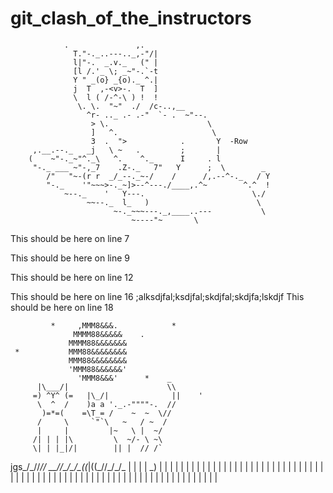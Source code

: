 git_clash_of_the_instructors
============================


                .               ,.
                  T."-._..---.._,-"/|
                  l|"-.  _.v._   (" |
                  [l /.'_ \; _~"-.`-t
                  Y " _(o} _{o)._ ^.|
                  j  T  ,-<v>-.  T  ]
                  \  l ( /-^-\ ) !  !
                   \. \.  "~"  ./  /c-..,__
                     ^r- .._ .- .-"  `- .  ~"--.
                      > \.                      \
                      ]   ^.                     \
                      3  .  ">            .       Y  -Row
         ,.__.--._   _j   \ ~   .         ;       |
        (    ~"-._~"^._\   ^.    ^._      I     . l
         "-._ ___ ~"-,_7    .Z-._   7"   Y      ;  \        _
            /"   "~-(r r  _/_--._~-/    /      /,.--^-._   / Y
            "-._    '"~~~>-._~]>--^---./____,.^~        ^.^  !
                ~--._    '   Y---.                        \./
                     ~~--._  l_   )                        \
                           ~-._~~~---._,____..---           \
                               ~----"~       \





This should be here on line 7

This should be here on line 9


This should be here on line 12



This should be here on line 16
;alksdjfal;ksdjfal;skdjfal;skdjfa;lskdjf
This should be here on line 18


             *     ,MMM8&&&.            *
                  MMMM88&&&&&    .
                 MMMM88&&&&&&&
     *           MMM88&&&&&&&&
                 MMM88&&&&&&&&
                 'MMM88&&&&&&'
                   'MMM8&&&'      *    _
          |\___/|                      \\
         =) ^Y^ (=   |\_/|              ||    '
          \  ^  /    )a a '._.-""""-.  //
           )=*=(    =\T_= /    ~  ~  \//
          /     \     `"`\   ~   / ~  /
          |     |         |~   \ |  ~/
         /| | | |\         \  ~/- \ ~\
         \| | |_|/|        || |  // /`
  jgs_/\_//_// __//\_/\_/\_((_|\((_//\_/\_/\_
  |  |  |  | \_) |  |  |  |  |  |  |  |  |  |
  |  |  |  |  |  |  |  |  |  |  |  |  |  |  |
  |  |  |  |  |  |  |  |  |  |  |  |  |  |  |
  |  |  |  |  |  |  |  |  |  |  |  |  |  |  |
  |  |  |  |  |  |  |  |  |  |  |  |  |  |  |
